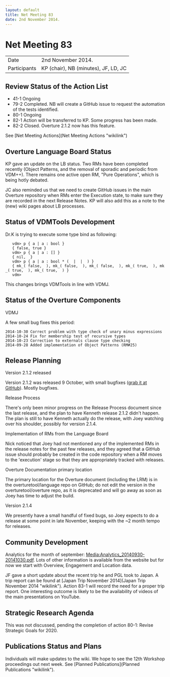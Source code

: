 ```yaml
---
layout: default
title: Net Meeting 83
date: 2nd November 2014.
---
```



# Net Meeting 83

|||
|---|---|
| Date | 2nd November 2014. |
| Participants | KP (chair), NB (minutes), JF, LD, JC |

Review Status of the Action List
--------------------------------

-   41-1 Ongoing
-   79-2 Completed. NB will create a GitHub issue to request the
    automation of the tests identified.
-   80-1 Ongoing
-   82-1 Action will be transferred to KP. Some progress has been made.
-   82-2 Closed. Overture 2.1.2 now has this feature.

See [Net Meeting Actions](Net Meeting Actions "wikilink")

Overture Language Board Status
------------------------------

KP gave an update on the LB status. Two RMs have been completed recently
(Object Patterns, and the removal of sporadic and periodic from VDM++).
There remains one active open RM, "Pure Operations", which is being
hotly debated.

JC also reminded us that we need to create GitHub issues in the main
Overture repository when RMs enter the Execution state, to make sure
they are recorded in the next Release Notes. KP will also add this as a
note to the (new) wiki pages about LB processes.

Status of VDMTools Development
------------------------------

Dr.K is trying to execute some type bind as following:

`   vdm> p { a | a : bool }`\
`   { false, true }`\
`   vdm> p { a | a : [`<A>`] }`\
`   { nil, `<A>` }`\
`   vdm> p { a | a : bool * ( `<A>` | `<X>` | `<C>` ) }`\
`   { mk_( false, `<A>` ), mk_( false, `<X>` ), mk_( false, `<C>` ), mk_( true, `<A>` ), mk_( true, `<X>` ), mk_( true, `<C>` ) }`\
`   vdm>`

This changes brings VDMTools in line with VDMJ.

Status of the Overture Components
---------------------------------

VDMJ

A few small bug fixes this period:

`2014-10-30 Correct problem with type check of unary minus expressions`\
`2014-10-24 Fix for membership test of recursive types`\
`2014-10-23 Correction to externals clause type checking`\
`2014-09-28 Added implementation of Object Patterns (RM#25)`

Release Planning
----------------

Version 2.1.2 released

Version 2.1.2 was released 9 October, with small bugfixes ([grab it at
GitHub](https://github.com/overturetool/overture/releases/tag/Release%2F2.1.2)).
Mostly bugfixes.

Release Process

There's only been minor progress on the Release Process document since
the last release, and the plan to have Kenneth release 2.1.2 didn't
happen. The plan is still to have Kenneth actually do the release, with
Joey watching over his shoulder, possibly for version 2.1.4.

Implementation of RMs from the Language Board

Nick noticed that Joey had not mentioned any of the implemented RMs in
the release notes for the past few releases, and they agreed that a
GitHub issue should probably be created in the code repository when a RM
moves to the 'execution' stage so that they are appropriately tracked
with releases.

Overture Documentation primary location

The primary location for the Overture document (including the LRM) is in
the overturetool/language repo on GitHub; do not edit the version in the
overturetool/overture repo, as it is deprecated and will go away as soon
as Joey has time to adjust the build.

Version 2.1.4

We presently have a small handful of fixed bugs, so Joey expects to do a
release at some point in late November, keeping with the \~2 month tempo
for releases.

Community Development
---------------------

Analytics for the month of september:
<Media:Analytics_20140930-20141030.pdf>. Lots of other information is
available from the website but for now we start with Overview,
Engagement and Location data.

JF gave a short update about the recent trip he and PGL took to Japan. A
trip report can be found at [Japan Trip November
2014](Japan Trip November 2014 "wikilink"). Action 83-1 will record the
need for a proper trip report. One interesting outcome is likely to be
the availability of videos of the main presentations on YouTube.

Strategic Research Agenda
-------------------------

This was not discussed, pending the completion of action 80-1: Revise
Strategic Goals for 2020.

Publications Status and Plans
-----------------------------

Individuals will make updates to the wiki. We hope to see the 12th
Workshop proceedings out next week. See [Planned
Publications](Planned Publications "wikilink").
